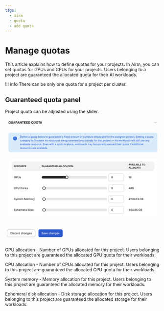 ```yaml
---
tags:
  - airm
  - quota
  - add quota
---
```


# Manage quotas

This article explains how to define quotas for your projects. In Airm, you can set quotas for GPUs and CPUs for your projects. Users belonging to a project are guaranteed the allocated quota for their AI workloads.

!!! info
There can be only one quota for a project per cluster.

## Guaranteed quota panel

Project quota can be adjusted using the slider.

![A diagram of the quotas page.](../../img/projects/proj-quota-panel.png)

GPU allocation - Number of GPUs allocated for this project. Users belonging to this project are guaranteed the allocated GPU quota for their workloads.

CPU allocation - Number of CPUs allocated for this project. Users belonging to this project are guaranteed the allocated CPU quota for their workloads.

System memory - Memory allocation for this project. Users belonging to this project are guaranteed the allocated memory for their workloads.

Ephemeral disk allocation - Disk storage allocation for this project. Users belonging to this project are guaranteed the allocated storage for their workloads.
